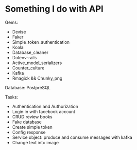 # Something I do with API

Gems:

* Devise
* Faker
* Simple_token_authentication
* Koala
* Database_cleaner
* Dotenv-rails
* Active_model_serializers
* Counter_culture
* Kafka
* Rmagick && Chunky_png

Database: PostpreSQL

Tasks:

* Authentication and Authorization 
* Login in with facebook account
* CRUD review books
* Fake database 
* Create simple token
* Config response
* Service object: produce and consume messages with kafka
* Change text into image
